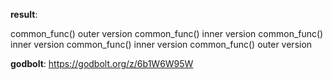 **result**:
 
common_func() outer version
common_func() inner version
common_func() inner version
common_func() inner version
common_func() outer version
 
**godbolt**: https://godbolt.org/z/6b1W6W95W
